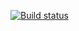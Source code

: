 [![Build status](https://ci.appveyor.com/api/projects/status/dptd1r0046pj8glm?svg=true)](https://ci.appveyor.com/project/PlohutaDima/plohuta)
